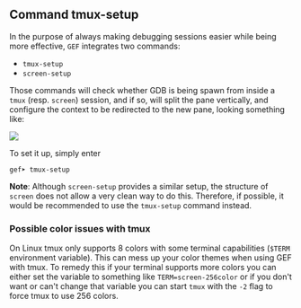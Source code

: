 ## Command tmux-setup ##

In the purpose of always making debugging sessions easier while being more
effective, `GEF` integrates two commands:

* `tmux-setup`
* `screen-setup`

Those commands will check whether GDB is being spawn from inside a `tmux`
(resp. `screen`) session, and if so, will split the pane vertically, and
configure the context to be redirected to the new pane, looking something like:

![](https://i.imgur.com/Khk3xGl.png)

To set it up, simply enter

```
gef➤ tmux-setup
```

**Note**: Although `screen-setup` provides a similar setup, the structure of
`screen` does not allow a very clean way to do this. Therefore, if possible, it
would be recommended to use the `tmux-setup` command instead.

### Possible color issues with tmux ###

On Linux tmux only supports 8 colors with some terminal capabilities (`$TERM`
environment variable). This can mess up your color themes when using GEF with
tmux. To remedy this if your terminal supports more colors you can either set
the variable to something like `TERM=screen-256color` or if you don't want or
can't change that variable you can start `tmux` with the `-2` flag to force
tmux to use 256 colors.
